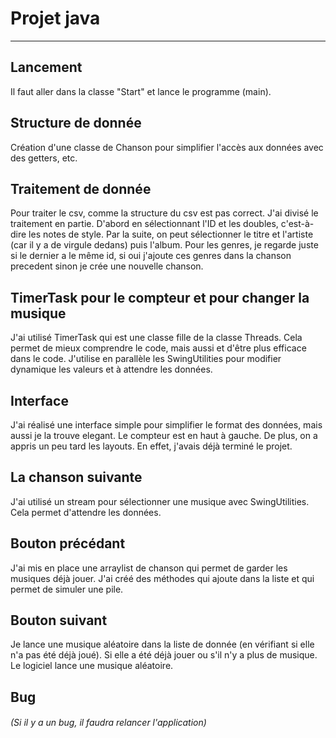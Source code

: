 # Projet java  
***
## Lancement 
Il faut aller dans la classe "Start" et lance le programme (main).
## Structure de donnée
Création d'une classe de Chanson pour simplifier l'accès aux données avec des getters, etc.
## Traitement de donnée
Pour traiter le csv, comme la structure du csv est pas correct. J'ai divisé le traitement en partie.
D'abord en sélectionnant l'ID et les doubles, c'est-à-dire les notes de style. Par la suite,
on peut sélectionner le titre et l'artiste (car il y a de virgule dedans) puis l'album. 
Pour les genres, je regarde juste si le dernier a le même id, si oui j'ajoute ces genres dans la chanson precedent sinon je crée une nouvelle chanson.
## TimerTask pour le compteur et pour changer la musique  
J'ai utilisé TimerTask qui est une classe fille de la classe Threads.
Cela permet de mieux comprendre le code, mais aussi et d'être plus efficace dans le code.
J'utilise en parallèle les SwingUtilities pour modifier dynamique les valeurs et à attendre les données. 
## Interface
J'ai réalisé une interface simple pour simplifier le format des données, mais aussi je la trouve elegant.
Le compteur est en haut à gauche. De plus, on a appris un peu tard les layouts. En effet, j'avais déjà terminé le projet.
##  La chanson suivante
J'ai utilisé un stream pour sélectionner une musique avec SwingUtilities. Cela permet d'attendre les données.
## Bouton précédant
J'ai mis en place une arraylist de chanson qui permet de garder les musiques déjà jouer.
J'ai créé des méthodes qui ajoute dans la liste et qui permet de simuler une pile.
## Bouton suivant
Je lance une musique aléatoire dans la liste de donnée (en vérifiant si elle n'a pas été déjà joué). Si elle a été déjà jouer ou s'il n'y a plus de musique.
Le logiciel lance une musique aléatoire.
## Bug
###### _(Si il y a un bug, il faudra relancer l'application)_
